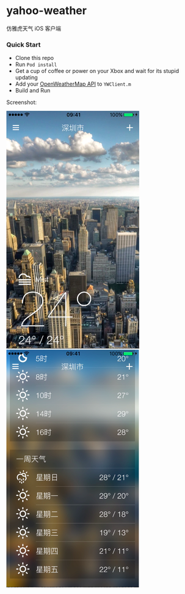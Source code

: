 # yahoo-weather

仿雅虎天气 iOS 客户端

### Quick Start

* Clone this repo
* Run `Pod install`
* Get a cup of coffee or power on your Xbox and wait for its stupid updating
* Add your [OpenWeatherMap API](http://openweathermap.org) to `YWClient.m`
* Build and Run

Screenshot:

![alt screenshot-1](./screenshots/screenshot-1.png)
![alt screenshot-2](./screenshots/screenshot-2.png)
